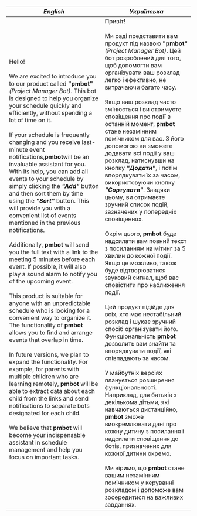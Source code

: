 | ***English*** | ***Українська*** |
|---------|-----------|
|Hello! <br />  <br />We are excited to introduce you to our product called **"pmbot"** *(Project Manager Bot)*. This bot is designed to help you organize your schedule quickly and efficiently, without spending a lot of time on it. <br /> <br /> If your schedule is frequently changing and you receive last-minute event notifications,**pmbot**will be an invaluable assistant for you. With its help, you can add all events to your schedule by simply clicking the ***"Add"*** button and then sort them by time using the ***"Sort"*** button. This will provide you with a convenient list of events mentioned in the previous notifications. <br />  <br />Additionally, **pmbot** will send you the full text with a link to the meeting 5 minutes before each event. If possible, it will also play a sound alarm to notify you of the upcoming event. <br /> <br /> This product is suitable for anyone with an unpredictable schedule who is looking for a convenient way to organize it. The functionality of **pmbot** allows you to find and arrange events that overlap in time. <br />  <br />In future versions, we plan to expand the functionality. For example, for parents with multiple children who are learning remotely, **pmbot** will be able to extract data about each child from the links and send notifications to separate bots designated for each child. <br /> <br /> We believe that **pmbot** will become your indispensable assistant in schedule management and help you focus on important tasks. <br />  <br /> | Привіт! <br /> <br /> Ми раді представити вам продукт під назвою **"pmbot"** *(Project Manager Bot)*. Цей бот розроблений для того, щоб допомогти вам організувати ваш розклад легко і ефективно, не витрачаючи багато часу. <br />  <br />Якщо ваш розклад часто змінюється і ви отримуєте сповіщення про події в останній момент, **pmbot** стане незамінним помічником для вас. З його допомогою ви зможете додавати всі події у ваш розклад, натиснувши на кнопку ***"Додати"***, і потім впорядкувати їх за часом, використовуючи кнопку ***"Сортувати"***. Завдяки цьому, ви отримаєте зручний список подій, зазначених у попередніх сповіщеннях. <br />  <br />Окрім цього, **pmbot** буде надсилати вам повний текст з посиланням на мітинг за 5 хвилин до кожної події. Якщо це можливо, також буде відтворюватися звуковий сигнал, щоб вас сповістити про наближення події. <br /> <br /> Цей продукт підійде для всіх, хто має нестабільний розклад і шукає зручний спосіб організувати його. Функціональність **pmbot** дозволить вам знайти та впорядкувати події, які співпадають за часом. <br />  <br />У майбутніх версіях планується розширення функціональності. Наприклад, для батьків з декількома дітьми, які навчаються дистанційно, **pmbot** зможе виокремлювати дані про кожну дитину з посилання і надсилати сповіщення до ботів, призначених для кожної дитини окремо. <br /> <br /> Ми віримо, що **pmbot** стане вашим незамінним помічником у керуванні розкладом і допоможе вам зосередитися на важливих завданнях.|
